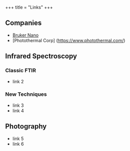 +++
title = "Links"
+++

## Companies
- [Bruker Nano](https://www.bruker.com/products/surface-and-dimensional-analysis/nanoscale-infrared-spectrometers/anasys-nanoir3/overview.html)
- [Photothermal Corp] (https://www.photothermal.com/)
## Infrared Spectroscopy

### Classic FTIR
- link 2
### New Techniques
- link 3
- link 4

## Photography
- link 5
- link 6
